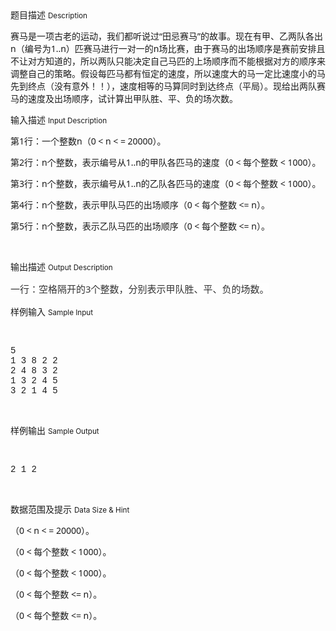 <div class="panel panel-default">
<div class="area-title">
<span>
题目描述
<small>Description</small>
</span></div>
<div class="panel-body">

<p><span style="font-family: 'Segoe UI', 'Lucida Grande', Helvetica, Arial, 'Microsoft YaHei', FreeSans, Arimo, 'Droid Sans', 'wenquanyi micro hei', 'Hiragino Sans GB', 'Hiragino Sans GB W3', FontAwesome, sans-serif;">赛马是一项古老的运动，我们都听说过“田忌赛马”的故事。现在有甲、乙两队各出n（编号为1..n）匹赛马进行一对一的n场比赛，由于赛马的出场顺序是赛前安排且不让对方知道的，所以两队只能决定自己马匹的上场顺序而不能根据对方的顺序来调整自己的策略。假设每匹马都有恒定的速度，所以速度大的马一定比速度小的马先到终点（没有意外！！），速度相等的马算同时到达终点（平局）。现给出两队赛马的速度及出场顺序，试计算出甲队胜、平、负的场次数。</span></p>

</div>
</div>

<div class="panel panel-default">
<div class="area-title">
<span>
输入描述
<small>Input Description</small>
</span></div>
<div class="panel-body">
<p style="font-family: 'Segoe UI', 'Lucida Grande', Helvetica, Arial, 'Microsoft YaHei', FreeSans, Arimo, 'Droid Sans', 'wenquanyi micro hei', 'Hiragino Sans GB', 'Hiragino Sans GB W3', FontAwesome, sans-serif;">第1行：一个整数n（0 &lt; n &lt; = 20000）。</p><p style="font-family: 'Segoe UI', 'Lucida Grande', Helvetica, Arial, 'Microsoft YaHei', FreeSans, Arimo, 'Droid Sans', 'wenquanyi micro hei', 'Hiragino Sans GB', 'Hiragino Sans GB W3', FontAwesome, sans-serif;">第2行：n个整数，表示编号从1..n的甲队各匹马的速度（0 &lt; 每个整数 &lt; 1000）。</p><p style="font-family: 'Segoe UI', 'Lucida Grande', Helvetica, Arial, 'Microsoft YaHei', FreeSans, Arimo, 'Droid Sans', 'wenquanyi micro hei', 'Hiragino Sans GB', 'Hiragino Sans GB W3', FontAwesome, sans-serif;">第3行：n个整数，表示编号从1..n的乙队各匹马的速度（0 &lt; 每个整数 &lt; 1000）。</p><p style="font-family: 'Segoe UI', 'Lucida Grande', Helvetica, Arial, 'Microsoft YaHei', FreeSans, Arimo, 'Droid Sans', 'wenquanyi micro hei', 'Hiragino Sans GB', 'Hiragino Sans GB W3', FontAwesome, sans-serif;">第4行：n个整数，表示甲队马匹的出场顺序（0 &lt; 每个整数 &lt;= n）。</p><p style="font-family: 'Segoe UI', 'Lucida Grande', Helvetica, Arial, 'Microsoft YaHei', FreeSans, Arimo, 'Droid Sans', 'wenquanyi micro hei', 'Hiragino Sans GB', 'Hiragino Sans GB W3', FontAwesome, sans-serif;">第5行：n个整数，表示乙队马匹的出场顺序（0 &lt; 每个整数 &lt;= n）。</p><p><br></p>

</div>
</div>
<div  class="panel panel-default">
<div class="area-title">
<span>
输出描述
<small>Output Description</small>
</span></div>
<div class="panel-body">

<p><span style="color: rgb(51, 51, 51); font-family: &#39;Segoe UI&#39;, &#39;Lucida Grande&#39;, Helvetica, Arial, &#39;Microsoft YaHei&#39;, FreeSans, Arimo, &#39;Droid Sans&#39;, &#39;wenquanyi micro hei&#39;, &#39;Hiragino Sans GB&#39;, &#39;Hiragino Sans GB W3&#39;, FontAwesome, sans-serif; font-size: 15px; line-height: 24px; background-color: rgba(255, 255, 255, 0.8);">一行：空格隔开的3个整数，分别表示甲队胜、平、负的场数。</span></p>

</div>
</div>


<div class="panel panel-default">
<div class="area-title">
<span>
样例输入
<small>Sample Input</small>
</span></div>
<div class="panel-body">
<p>   </p><pre style="font-family: Monaco, Menlo, Consolas, 'Courier New', FontAwesome, monospace;">5
1 3 8 2 2
2 4 8 3 2
1 3 2 4 5
3 2 1 4 5</pre><p><br></p>

</div>
</div>

<div class="panel panel-default">
<div class="area-title">
<span>
样例输出
<small>Sample Output</small>
</span></div>
<div class="panel-body">
<p>   </p><pre style="font-family: Monaco, Menlo, Consolas, 'Courier New', FontAwesome, monospace;">2 1 2</pre><p><br></p>

</div>
</div>

<div class="panel panel-default">
<div class="area-title">
<span>
数据范围及提示
<small>Data Size & Hint</small>
</span></div>
<div class="panel-body">
<p style="font-family: 'Segoe UI', 'Lucida Grande', Helvetica, Arial, 'Microsoft YaHei', FreeSans, Arimo, 'Droid Sans', 'wenquanyi micro hei', 'Hiragino Sans GB', 'Hiragino Sans GB W3', FontAwesome, sans-serif;">（0 &lt; n &lt; = 20000）。</p><p style="font-family: 'Segoe UI', 'Lucida Grande', Helvetica, Arial, 'Microsoft YaHei', FreeSans, Arimo, 'Droid Sans', 'wenquanyi micro hei', 'Hiragino Sans GB', 'Hiragino Sans GB W3', FontAwesome, sans-serif;">（0 &lt; 每个整数 &lt; 1000）。</p><p style="font-family: 'Segoe UI', 'Lucida Grande', Helvetica, Arial, 'Microsoft YaHei', FreeSans, Arimo, 'Droid Sans', 'wenquanyi micro hei', 'Hiragino Sans GB', 'Hiragino Sans GB W3', FontAwesome, sans-serif;">（0 &lt; 每个整数 &lt; 1000）。</p><p style="font-family: 'Segoe UI', 'Lucida Grande', Helvetica, Arial, 'Microsoft YaHei', FreeSans, Arimo, 'Droid Sans', 'wenquanyi micro hei', 'Hiragino Sans GB', 'Hiragino Sans GB W3', FontAwesome, sans-serif;">（0 &lt; 每个整数 &lt;= n）。</p><p style="font-family: 'Segoe UI', 'Lucida Grande', Helvetica, Arial, 'Microsoft YaHei', FreeSans, Arimo, 'Droid Sans', 'wenquanyi micro hei', 'Hiragino Sans GB', 'Hiragino Sans GB W3', FontAwesome, sans-serif;">（0 &lt; 每个整数 &lt;= n）。</p><p><br></p>
</div>
</div>